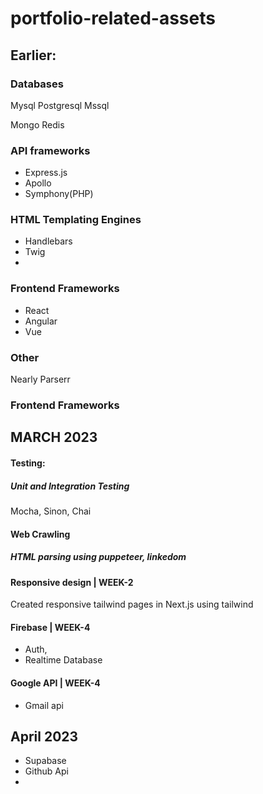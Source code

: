 # portfolio-related-assets

## Earlier:

### Databases
Mysql
Postgresql
Mssql

Mongo
Redis

### API frameworks

- Express.js
- Apollo
- Symphony(PHP)


### HTML Templating Engines

- Handlebars
- Twig
- 

### Frontend Frameworks
- React
- Angular
- Vue



### Other
Nearly Parserr


### Frontend Frameworks



## MARCH 2023

#### Testing:

##### Unit and Integration Testing

Mocha, Sinon, Chai

#### Web Crawling

##### HTML parsing using puppeteer, linkedom

#### Responsive design | WEEK-2

Created responsive tailwind pages in Next.js using tailwind

#### Firebase | WEEK-4

- Auth,
- Realtime Database

#### Google API | WEEK-4

- Gmail api


## April 2023

- Supabase
- Github Api
- 